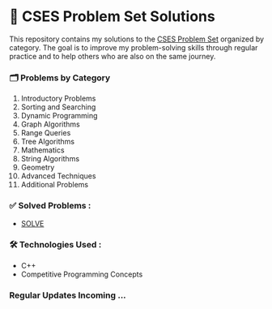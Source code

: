 # 📘 CSES Problem Set Solutions

This repository contains my solutions to the [CSES Problem Set](https://cses.fi/problemset/) organized by category. The goal is to improve my problem-solving skills through regular practice and to help others who are also on the same journey.

### 🗂️ Problems by Category

1. Introductory Problems
2. Sorting and Searching
3. Dynamic Programming
4. Graph Algorithms
5. Range Queries
6. Tree Algorithms
7. Mathematics
8. String Algorithms
9. Geometry
10. Advanced Techniques
11. Additional Problems

### ✅ Solved Problems :
- [SOLVE](https://github.com/rudra-404/CSES-Solutions/tree/main/SOLVE)

### 🛠 Technologies Used :
- C++
- Competitive Programming Concepts

### Regular Updates Incoming ...